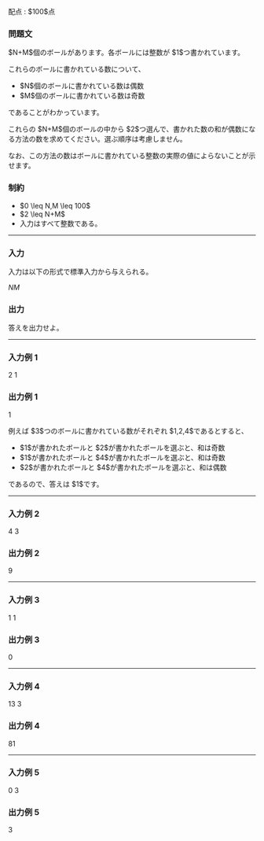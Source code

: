 
<div>

<span>

<span>

<p>
配点 : $100$点
</p>

<div>

<section>

### **問題文**

<p>
$N+M$個のボールがあります。各ボールには整数が $1$つ書かれています。

これらのボールに書かれている数について、  
</p>

<ul>

<li>
$N$個のボールに書かれている数は偶数
</li>

<li>
$M$個のボールに書かれている数は奇数
</li>

</ul>

<p>
であることがわかっています。  
</p>

<p>
これらの $N+M$個のボールの中から $2$つ選んで、書かれた数の和が偶数になる方法の数を求めてください。選ぶ順序は考慮しません。  
</p>

<p>
なお、この方法の数はボールに書かれている整数の実際の値によらないことが示せます。  
</p>

</section>

</div>

<div>

<section>

### **制約**

<ul>

<li>
$0 \leq N,M \leq 100$
</li>

<li>
$2 \leq N+M$
</li>

<li>
入力はすべて整数である。
</li>

</ul>

</section>

</div>

---

<div>

<div>

<section>

### **入力**

<p>
入力は以下の形式で標準入力から与えられる。  
</p>

<div>

$N$$M$
</div>

</section>

</div>

<div>

<section>

### **出力**

<p>
答えを出力せよ。
</p>

</section>

</div>

</div>

---

<div>

<section>

### **入力例 1**

<div>

2 1

</div>

</section>

</div>

<div>

<section>

### **出力例 1**

<div>

1

</div>

<p>
例えば $3$つのボールに書かれている数がそれぞれ $1,2,4$であるとすると、  
</p>

<ul>

<li>
$1$が書かれたボールと $2$が書かれたボールを選ぶと、和は奇数
</li>

<li>
$1$が書かれたボールと $4$が書かれたボールを選ぶと、和は奇数
</li>

<li>
$2$が書かれたボールと $4$が書かれたボールを選ぶと、和は偶数
</li>

</ul>

<p>
であるので、答えは $1$です。
</p>

</section>

</div>

---

<div>

<section>

### **入力例 2**

<div>

4 3

</div>

</section>

</div>

<div>

<section>

### **出力例 2**

<div>

9

</div>

</section>

</div>

---

<div>

<section>

### **入力例 3**

<div>

1 1

</div>

</section>

</div>

<div>

<section>

### **出力例 3**

<div>

0

</div>

</section>

</div>

---

<div>

<section>

### **入力例 4**

<div>

13 3

</div>

</section>

</div>

<div>

<section>

### **出力例 4**

<div>

81

</div>

</section>

</div>

---

<div>

<section>

### **入力例 5**

<div>

0 3

</div>

</section>

</div>

<div>

<section>

### **出力例 5**

<div>

3

</div>

</section>

</div>

</span>

</span>

</div>
